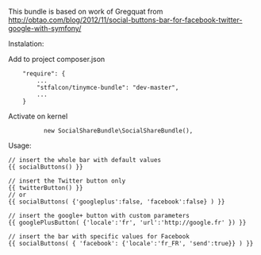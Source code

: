 This bundle is based on work of  Gregquat from http://obtao.com/blog/2012/11/social-buttons-bar-for-facebook-twitter-google-with-symfony/

Instalation:

Add to project composer.json
    
        "require": {
            ...
            "stfalcon/tinymce-bundle": "dev-master",
            ...
        }

Activate on kernel
    
              new SocialShareBundle\SocialShareBundle(),


Usage:
    
    // insert the whole bar with default values
    {{ socialButtons() }}

    // insert the Twitter button only
    {{ twitterButton() }}
    // or 
    {{ socialButtons( {'googleplus':false, 'facebook':false} ) }}

    // insert the google+ button with custom parameters
    {{ googlePlusButton( {'locale':'fr', 'url':'http://google.fr' }) }}

    // insert the bar with specific values for Facebook
    {{ socialButtons( { 'facebook': {'locale':'fr_FR', 'send':true}} ) }}